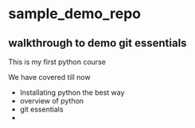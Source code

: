 # sample_demo_repo

## walkthrough to demo git essentials

This is my first python course

We have covered till now
- Installating python the best way
- overview of python
- git essentials
- 
